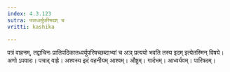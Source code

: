 ```yaml
---
index: 4.3.123
sutra: पत्राध्वर्युपरिषदश् च
vritti: kashika

---
```

पत्रं वाहनम्, तद्वाचिनः प्रातिपदिकातध्वर्युपरिषच्छब्दाभ्यां च अञ् प्रत्ययो भवति तस्य इदम् इत्येतस्मिन् विषये। अणो ऽपवादः। पत्राद् वाह्रे। अश्वस्य इदं वहनीयम् आश्वम्। औष्ट्रम्। गार्दभम्। आध्वर्यवम्। पारिषदम्।